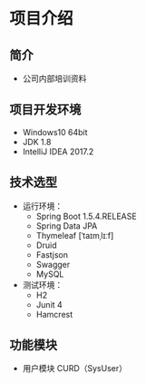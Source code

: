 # 项目介绍

## 简介

- 公司内部培训资料

## 项目开发环境

- Windows10 64bit
- JDK 1.8
- IntelliJ IDEA 2017.2

## 技术选型

- 运行环境：
	- Spring Boot 1.5.4.RELEASE
	- Spring Data JPA
	- Thymeleaf [ˈtaɪmˌlɪːf]
	- Druid
	- Fastjson
	- Swagger
	- MySQL
- 测试环境：
	- H2
	- Junit 4
	- Hamcrest

## 功能模块

- 用户模块 CURD（SysUser）
